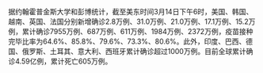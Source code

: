 据约翰霍普金斯大学和彭博统计，截至美东时间3月14日下午6时，美国、韩国、越南、英国、法国分别新增确诊2.8万例、31.0万例、21.0万例、17.1万例、15.2万例，累计确诊7955万例、687万例、611万例、1984万例、2372万例，疫苗接种完毕比率为64.6%、85.8%、79.6%、73.3%、80.6%。此外，印度、巴西、德国、俄罗斯、土耳其、意大利、西班牙累计确诊超过1000万例。目前全球累计确诊4.59亿例，累计死亡605万例。